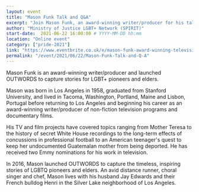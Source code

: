 ```yaml
---
layout: event
title: "Mason Funk Talk and Q&A"
excerpt: "Join Mason Funk, an award-winning writer/producer for his talk on stories from him and LGBT+ pioneers and elders. "
author: "Ministry of Justice LGBT+ Network (SPIRIT)"
start-date:  2021-06-22 16:00:00 # YYYY-MM-DD hh:mm 
location: "Online event"
category: ["pride-2021"]
link: "https://www.eventbrite.co.uk/e/mason-funk-award-winning-television-writerproducer-founder-of-outwords-tickets-156131989985"
permalink: "/event/2021/06/22/Mason-Funk-Talk-and-Q-A"
---
```


Mason Funk is an award-winning writer/producer and launched OUTWORDS to capture stories for LGBT+ pioneers and elders. 
 
Mason was born in Los Angeles in 1958, graduated from Stanford University, and lived in Tacoma, Washington, Portland, Maine and Lisbon, Portugal before returning to Los Angeles and beginning his career as an award-winning writer/producer of non-fiction television programs and documentary films. 

His TV and film projects have covered topics ranging from Mother Teresa to the history of secret White House recordings to the long-term effects of concussions in professional football to an American teenager's quest to keep her undocumented Guatemalan mother from being deported. He has received two Emmy nominations for his work in television.

In 2016, Mason launched OUTWORDS to capture the timeless, inspiring stories of LGBTQ pioneers and elders. An avid distance runner, choral singer and chef, Mason lives with his husband Jay Edwards and their French bulldog Henri in the Silver Lake neighborhood of Los Angeles. 
